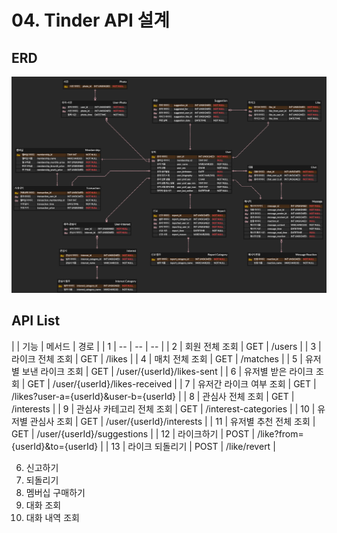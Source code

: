 # 04. Tinder API 설계

## ERD
![Tinder ERD](./tinder_erd.png)

## API List
|  | 기능 | 메서드 | 경로 |
| 1 | -- | -- | -- |
| 2 | 회원 전체 조회 | GET | /users |
| 3 | 라이크 전체 조회 | GET | /likes |
| 4 | 매치 전체 조회 | GET | /matches |
| 5 | 유저별 보낸 라이크 조회 | GET | /user/{userId}/likes-sent |
| 6 | 유저별 받은 라이크 조회 | GET | /user/{userId}/likes-received |
| 7 | 유저간 라이크 여부 조회 | GET | /likes?user-a={userId}&user-b={userId} |
| 8 | 관심사 전체 조회 | GET | /interests |
| 9 | 관심사 카테고리 전체 조회 | GET | /interest-categories |
| 10 | 유저별 관심사 조회 | GET | /user/{userId}/interests |
| 11 | 유저별 추천 전체 조회 | GET | /user/{userId}/suggestions |
| 12 | 라이크하기 | POST | /like?from={userId}&to={userId} |
| 13 | 라이크 되돌리기 | POST | /like/revert |


6. 신고하기
7. 되돌리기
8. 멤버십 구매하기
9. 대화 조회
10. 대화 내역 조회
